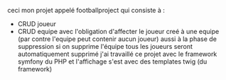 ceci mon projet appelé footballproject qui consiste à :
- CRUD joueur
- CRUD equipe
avec l'obligation d'affecter le joueur creé à une equipe (par contre l'equipe peut contenir aucun joueur) aussi à la phase de suppression si on supprime l'équipe tous les joueurs seront automatiquement supprimé
j'ai travaillé ce projet avec le framework symfony du PHP et l'affichage s'est avec des templates twig (du framework)  
